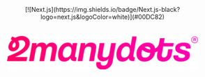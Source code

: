 <div align="center">
[![Next.js](https://img.shields.io/badge/Next.js-black?logo=next.js&logoColor=white)](#00DC82)
</div>
<br></br>

<div align="center">

  <a href="https://www.2manydots.nl/">
    <img src="./readme-items/logo.svg" alt=" logo 2manydots" height="80">
  </a>
